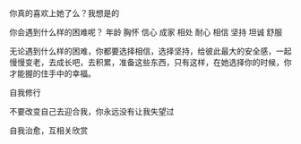 你真的喜欢上她了么？我想是的

你会遇到什么样的困难呢？
年龄
胸怀
信心
成家
相处
耐心
相信
坚持
坦诚
舒服


无论遇到什么样的困难，你都要选择相信，选择坚持，给彼此最大的安全感，一起慢慢变老，去成长吧，去积累，准备这些东西，只有这样，在她选择你的时候，你才能握的住手中的幸福。

自我修行

不要改变自己去迎合我，你永远没有让我失望过

自我治愈，互相关欣赏